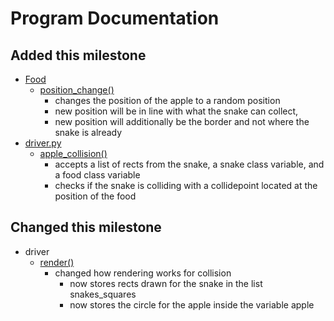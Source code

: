 # Program Documentation
## Added this milestone
  - [Food](https://github.com/alexpeters25/Python/blob/main/Implementation/Sprint%203/Code/food.py)
    - [position_change()](https://github.com/alexpeters25/Python/blob/main/Implementation/Sprint%203/Images/pos_change_s3.png)
      - changes the position of the apple to a random position
      - new position will be in line with what the snake can collect,
      - new position will additionally be the border and not where the snake is already
  - [driver.py](https://github.com/alexpeters25/Python/blob/main/Implementation/Sprint%203/Code/driver.py)
    - [apple_collision()](https://github.com/alexpeters25/Python/blob/main/Implementation/Sprint%203/Images/apple_collision_s3.png)
      - accepts a list of rects from the snake, a snake class variable, and a food class variable
      - checks if the snake is colliding with a collidepoint located at the position of the food
## Changed this milestone
  - driver
    - [render()](https://github.com/alexpeters25/Python/blob/main/Implementation/Sprint%203/Images/render_s3.png)
      - changed how rendering works for collision
        - now stores rects drawn for the snake in the list snakes_squares
        - now stores the circle for the apple inside the variable apple

